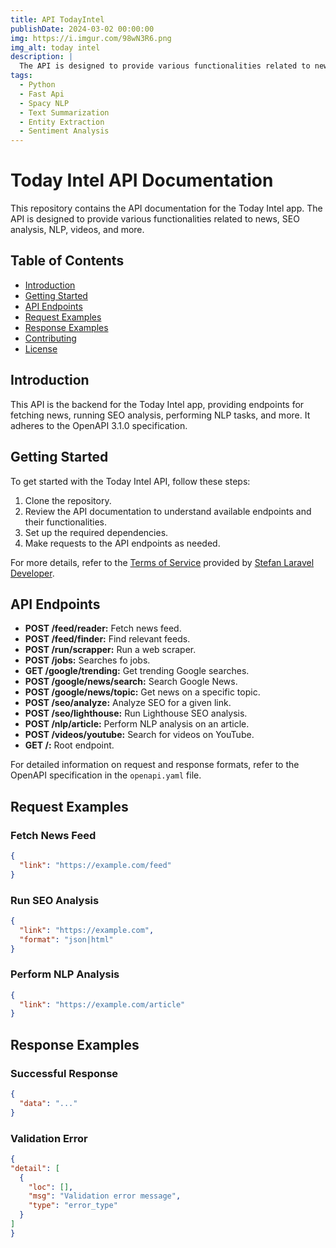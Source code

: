 ```yaml
---
title: API TodayIntel
publishDate: 2024-03-02 00:00:00
img: https://i.imgur.com/98wN3R6.png
img_alt: today intel
description: |
  The API is designed to provide various functionalities related to news, SEO analysis, NLP, videos, and more.
tags:
  - Python
  - Fast Api
  - Spacy NLP
  - Text Summarization
  - Entity Extraction
  - Sentiment Analysis
---
```


# Today Intel API Documentation

This repository contains the API documentation for the Today Intel app.
The API is designed to provide various functionalities related to news, SEO analysis, NLP, videos, and more.

## Table of Contents

- [Introduction](#introduction)
- [Getting Started](#getting-started)
- [API Endpoints](#api-endpoints)
- [Request Examples](#request-examples)
- [Response Examples](#response-examples)
- [Contributing](#contributing)
- [License](#license)

## Introduction

This API is the backend for the Today Intel app, providing endpoints for fetching news,
running SEO analysis, performing NLP tasks, and more. It adheres to the OpenAPI 3.1.0 specification.

## Getting Started

To get started with the Today Intel API, follow these steps:

1. Clone the repository.
2. Review the API documentation to understand available endpoints and their functionalities.
3. Set up the required dependencies.
4. Make requests to the API endpoints as needed.

For more details, refer to the [Terms of Service](https://todayintel.com/terms/) provided by [Stefan Laravel Developer](https://lzomedia.com).

## API Endpoints

- **POST /feed/reader:** Fetch news feed.
- **POST /feed/finder:** Find relevant feeds.
- **POST /run/scrapper:** Run a web scraper.
- **POST /jobs:** Searches fo jobs.
- **GET /google/trending:** Get trending Google searches.
- **POST /google/news/search:** Search Google News.
- **POST /google/news/topic:** Get news on a specific topic.
- **POST /seo/analyze:** Analyze SEO for a given link.
- **POST /seo/lighthouse:** Run Lighthouse SEO analysis.
- **POST /nlp/article:** Perform NLP analysis on an article.
- **POST /videos/youtube:** Search for videos on YouTube.
- **GET /:** Root endpoint.

For detailed information on request and response formats, refer to the OpenAPI specification in the `openapi.yaml` file.

## Request Examples

### Fetch News Feed
```json
{
  "link": "https://example.com/feed"
}
```

### Run SEO Analysis
```json
{
  "link": "https://example.com",
  "format": "json|html"
}
```
### Perform NLP Analysis
```json
{
  "link": "https://example.com/article"
}
```
## Response Examples

### Successful Response

```json
{
  "data": "..."
}
```

### Validation Error

  ```json
  {
  "detail": [
    {
      "loc": [],
      "msg": "Validation error message",
      "type": "error_type"
    }
  ]
}
  ```
